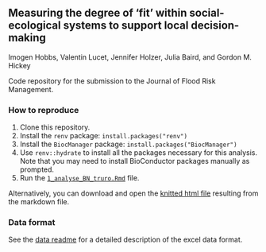 
<!-- README.md is generated from README.Rmd. Please edit that file -->

## Measuring the degree of ‘fit’ within social-ecological systems to support local decision-making

<!-- badges: start -->
<!-- badges: end -->

Imogen Hobbs, Valentin Lucet, Jennifer Holzer, Julia Baird, and Gordon
M. Hickey

Code repository for the submission to the Journal of Flood Risk
Management.

### How to reproduce

1.  Clone this repository.
2.  Install the `renv` package: `install.packages("renv")`
3.  Install the `BiocManager` package: `install.packages("BiocManager")`
4.  Use `renv::hydrate` to install all the packages necessary for this
    analysis. Note that you may need to install BioConductor packages
    manually as prompted.
5.  Run the
    [`1_analyse_BN_truro.Rmd`](https://github.com/VLucet/bn-flood-truro/blob/main/scripts/1_analyse_BN_truro.Rmd)
    file.

Alternatively, you can download and open the [knitted html
file](https://github.com/VLucet/bn-flood-truro/blob/main/scripts/1_analyse_BN_truro.html)
resulting from the markdown file.

### Data format

See the [data
readme](https://github.com/VLucet/bn-flood-truro/blob/main/data/README.md)
for a detailed description of the excel data format.
